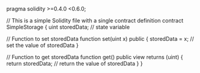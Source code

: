 pragma solidity >=0.4.0 <0.6.0;

// This is a simple Solidity file with a single contract definition
contract SimpleStorage {
   uint storedData; // state variable

   // Function to set storedData
   function set(uint x) public {
      storedData = x; // set the value of storedData
   }

   // Function to get storedData
   function get() public view returns (uint) {
      return storedData; // return the value of storedData
   }
}
